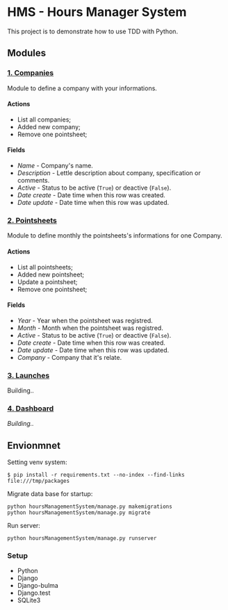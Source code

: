 HMS - Hours Manager System
======

This project is to demonstrate how to use TDD with Python.

## Modules

### [1. Companies](https://github.com/fbrump/hours-management-system/tree/master/hoursManagementSystem/company 'Go to company path')

Module to define a company with your informations.

#### Actions

* List all companies;
* Added new company;
* Remove one pointsheet;

#### Fields

- _Name_ - Company's name.
- _Description_ - Lettle description about company, specification or comments.
- _Active_ - Status to be active (`True`) or deactive (`False`).
- _Date create_ - Date time when this row was created.
- _Date update_ - Date time when this row was updated.

### [2. Pointsheets](https://github.com/fbrump/hours-management-system/tree/master/hoursManagementSystem/pointsheets 'Go to Pointsheets path')

Module to define monthly the pointsheets's informations for one Company.

#### Actions

* List all pointsheets;
* Added new pointsheet;
* Update a pointsheet;
* Remove one pointsheet;

#### Fields

- _Year_ - Year when the pointsheet was registred.
- _Month_ - Month when the pointsheet was registred.
- _Active_ - Status to be active (`True`) or deactive (`False`).
- _Date create_ - Date time when this row was created.
- _Date update_ - Date time when this row was updated.
- _Company_ - Company that it's relate.

### [3. Launches](https://github.com/fbrump/hours-management-system/tree/master/hoursManagementSystem/launches 'Go to launches path')

Building..

### [4. Dashboard](https://github.com/fbrump/hours-management-system/tree/master/hoursManagementSystem/dashboard 'Go to dashboard path')

_Building.._

## Envionmnet

Setting venv system:
    
    $ pip install -r requirements.txt --no-index --find-links file:///tmp/packages

Migrate data base for startup:

    python hoursManagementSystem/manage.py makemigrations
    python hoursManagementSystem/manage.py migrate

Run server:
    
    python hoursManagementSystem/manage.py runserver

### Setup

- Python
- Django
- Django-bulma
- Django.test
- SQLite3

